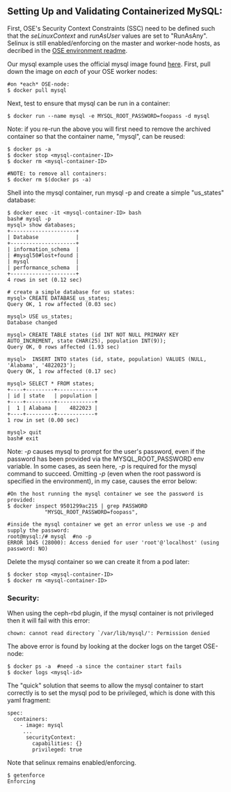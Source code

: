 ## Setting Up and Validating Containerized MySQL:

First, OSE's Security Context Constraints (SSC) need to be defined such that the *seLinuxContext* and *runAsUser* values are set to "RunAsAny". Selinux is still enabled/enforcing on the master and worker-node hosts, as decribed in the [OSE environment readme](ENV.md).

Our mysql example uses the official mysql image found [here](https://hub.docker.com/_/mysql/). First, pull down the image on *each* of your OSE worker nodes:

```
#on *each* OSE-node:
$ docker pull mysql
```

Next, test to ensure that mysql can be run in a container:

```
$ docker run --name mysql -e MYSQL_ROOT_PASSWORD=foopass -d mysql
```

Note: if you re-run the above you will first need to remove the archived container so that the container name, "mysql", can be reused:

```
$ docker ps -a
$ docker stop <mysql-container-ID>
$ docker rm <mysql-container-ID>

#NOTE: to remove all containers:
$ docker rm $(docker ps -a)
```

Shell into the mysql container, run mysql -p and create a simple "us_states" database:

```
$ docker exec -it <mysql-container-ID> bash
bash# mysql -p
mysql> show databases;
+---------------------+
| Database            |
+---------------------+
| information_schema  |
| #mysql50#lost+found |
| mysql               |
| performance_schema  |
+---------------------+
4 rows in set (0.12 sec)

# create a simple database for us states:
mysql> CREATE DATABASE us_states;
Query OK, 1 row affected (0.03 sec)

mysql> USE us_states;
Database changed

mysql> CREATE TABLE states (id INT NOT NULL PRIMARY KEY AUTO_INCREMENT, state CHAR(25), population INT(9));
Query OK, 0 rows affected (1.93 sec)

mysql>  INSERT INTO states (id, state, population) VALUES (NULL, 'Alabama', '4822023');
Query OK, 1 row affected (0.17 sec)

mysql> SELECT * FROM states;
+----+---------+------------+
| id | state   | population |
+----+---------+------------+
|  1 | Alabama |    4822023 |
+----+---------+------------+
1 row in set (0.00 sec)

mysql> quit
bash# exit
```

Note: *-p* causes mysql to prompt for the user's password, even if the password has been provided via the MYSQL_ROOT_PASSWORD env variable. In some cases, as seen here, *-p* is required for the mysql command to succeed. Omitting *-p* (even when the root password is specified in the environment), in my case, causes the error below:

```
#On the host running the mysql container we see the password is provided:
$ docker inspect 9501299ac215 | grep PASSWORD
            "MYSQL_ROOT_PASSWORD=foopass",
            
#inside the mysql container we get an error unless we use -p and supply the password:
root@mysql:/# mysql  #no -p
ERROR 1045 (28000): Access denied for user 'root'@'localhost' (using password: NO)
```

Delete the mysql container so we can create it from a pod later:

```
$ docker stop <mysql-container-ID>
$ docker rm <mysql-container-ID>
```

### Security:
When using the ceph-rbd plugin, if the mysql container is not privileged then it will fail with this error:

```
chown: cannot read directory `/var/lib/mysql/': Permission denied
```

The above error is found by looking at the docker logs on the target OSE-node:

```
$ docker ps -a  #need -a since the container start fails
$ docker logs <mysql-id>
```

The "quick" solution that seems to allow the mysql container to start correctly is to set the mysql pod to be privileged, which is done with this yaml fragment:

```
spec:
  containers:
    - image: mysql
     ...
      securityContext:
        capabilities: {}
        privileged: true
```

Note that selinux remains enabled/enforcing.

```
$ getenforce
Enforcing
```


